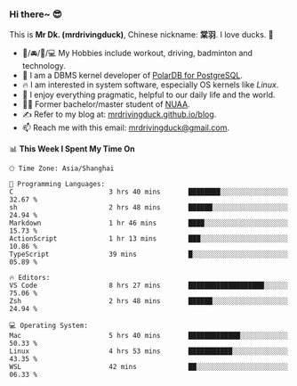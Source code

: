 ### Hi there~ 😎

This is **Mr Dk. (mrdrivingduck)**, Chinese nickname: **棠羽**. I love ducks. 🦆

- 💪/🚘/🏸/💻 My Hobbies include workout, driving, badminton and technology.
- 🍊 I am a DBMS kernel developer of [PolarDB for PostgreSQL](https://github.com/ApsaraDB/PolarDB-for-PostgreSQL).
- 🔥 I am interested in system software, especially OS kernels like *Linux*.
- 🔧 I enjoy everything pragmatic, helpful to our daily life and the world.
- 👨‍🎓 Former bachelor/master student of [NUAA](https://en.wikipedia.org/wiki/Nanjing_University_of_Aeronautics_and_Astronautics).
- ✍ Refer to my blog at: [mrdrivingduck.github.io/blog](https://mrdrivingduck.github.io/blog/).
- 📫 Reach me with this email: [mrdrivingduck@gmail.com](mailto:mrdrivingduck@gmail.com).

<!--START_SECTION:waka-->
📊 **This Week I Spent My Time On** 

```text
🕑︎ Time Zone: Asia/Shanghai

💬 Programming Languages: 
C                        3 hrs 40 mins       ████████░░░░░░░░░░░░░░░░░   32.67 % 
sh                       2 hrs 48 mins       ██████░░░░░░░░░░░░░░░░░░░   24.94 % 
Markdown                 1 hr 46 mins        ████░░░░░░░░░░░░░░░░░░░░░   15.73 % 
ActionScript             1 hr 13 mins        ███░░░░░░░░░░░░░░░░░░░░░░   10.86 % 
TypeScript               39 mins             █░░░░░░░░░░░░░░░░░░░░░░░░   05.89 % 

🔥 Editors: 
VS Code                  8 hrs 27 mins       ███████████████████░░░░░░   75.06 % 
Zsh                      2 hrs 48 mins       ██████░░░░░░░░░░░░░░░░░░░   24.94 % 

💻 Operating System: 
Mac                      5 hrs 40 mins       █████████████░░░░░░░░░░░░   50.33 % 
Linux                    4 hrs 53 mins       ███████████░░░░░░░░░░░░░░   43.35 % 
WSL                      42 mins             ██░░░░░░░░░░░░░░░░░░░░░░░   06.33 % 
```


<!--END_SECTION:waka-->

<!-- ![Mr Dk.'s GitHub Stats](https://github-readme-stats.vercel.app/api?username=mrdrivingduck&count_private&show_icons=true&theme=buefy) -->

<!-- ![Most Used Languages](https://github-readme-stats.vercel.app/api/top-langs/?username=mrdrivingduck&exclude_repo=mips32-CPU,snort-tcp-socket&theme=buefy&layout=compact&langs_count=10) -->


<!--
**mrdrivingduck/mrdrivingduck** is a ✨ _special_ ✨ repository because its `README.md` (this file) appears on your GitHub profile.

Here are some ideas to get you started:

- 🔭 I’m currently working on ...
- 🌱 I’m currently learning ...
- 👯 I’m looking to collaborate on ...
- 🤔 I’m looking for help with ...
- 💬 Ask me about ...
- 📫 How to reach me: ...
- 😄 Pronouns: ...
- ⚡ Fun fact: ...
-->
